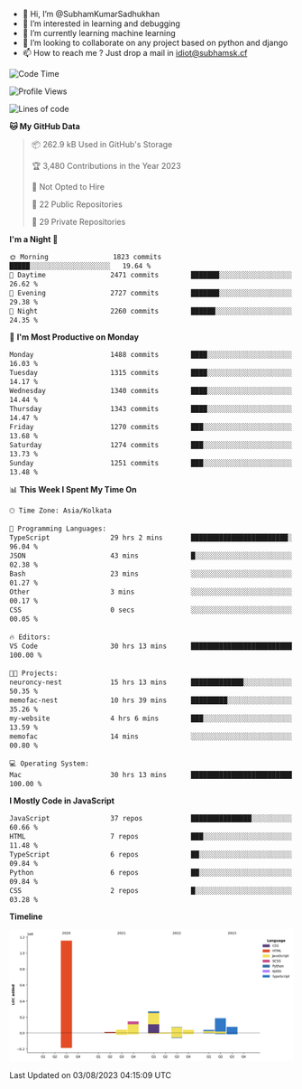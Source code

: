 - 👋 Hi, I’m @SubhamKumarSadhukhan
- 👀 I’m interested in learning and debugging
- 🌱 I’m currently learning machine learning
- 💞️ I’m looking to collaborate on any project based on python and django
- 📫 How to reach me ?
      Just drop a mail in idiot@subhamsk.cf

<!---
SubhamKumarSadhukhan/SubhamKumarSadhukhan is a ✨ special ✨ repository because its `README.md` (this file) appears on your GitHub profile.
You can click the Preview link to take a look at your changes.
--->


<!--START_SECTION:waka-->
![Code Time](http://img.shields.io/badge/Code%20Time-1%2C403%20hrs%206%20mins-blue)

![Profile Views](http://img.shields.io/badge/Profile%20Views-1-blue)

![Lines of code](https://img.shields.io/badge/From%20Hello%20World%20I%27ve%20Written-2.0%20million%20lines%20of%20code-blue)

**🐱 My GitHub Data** 

> 📦 262.9 kB Used in GitHub's Storage 
 > 
> 🏆 3,480 Contributions in the Year 2023
 > 
> 🚫 Not Opted to Hire
 > 
> 📜 22 Public Repositories 
 > 
> 🔑 29 Private Repositories 
 > 
**I'm a Night 🦉** 

```text
🌞 Morning                1823 commits        █████░░░░░░░░░░░░░░░░░░░░   19.64 % 
🌆 Daytime                2471 commits        ███████░░░░░░░░░░░░░░░░░░   26.62 % 
🌃 Evening                2727 commits        ███████░░░░░░░░░░░░░░░░░░   29.38 % 
🌙 Night                  2260 commits        ██████░░░░░░░░░░░░░░░░░░░   24.35 % 
```
📅 **I'm Most Productive on Monday** 

```text
Monday                   1488 commits        ████░░░░░░░░░░░░░░░░░░░░░   16.03 % 
Tuesday                  1315 commits        ████░░░░░░░░░░░░░░░░░░░░░   14.17 % 
Wednesday                1340 commits        ████░░░░░░░░░░░░░░░░░░░░░   14.44 % 
Thursday                 1343 commits        ████░░░░░░░░░░░░░░░░░░░░░   14.47 % 
Friday                   1270 commits        ███░░░░░░░░░░░░░░░░░░░░░░   13.68 % 
Saturday                 1274 commits        ███░░░░░░░░░░░░░░░░░░░░░░   13.73 % 
Sunday                   1251 commits        ███░░░░░░░░░░░░░░░░░░░░░░   13.48 % 
```


📊 **This Week I Spent My Time On** 

```text
🕑︎ Time Zone: Asia/Kolkata

💬 Programming Languages: 
TypeScript               29 hrs 2 mins       ████████████████████████░   96.04 % 
JSON                     43 mins             █░░░░░░░░░░░░░░░░░░░░░░░░   02.38 % 
Bash                     23 mins             ░░░░░░░░░░░░░░░░░░░░░░░░░   01.27 % 
Other                    3 mins              ░░░░░░░░░░░░░░░░░░░░░░░░░   00.17 % 
CSS                      0 secs              ░░░░░░░░░░░░░░░░░░░░░░░░░   00.05 % 

🔥 Editors: 
VS Code                  30 hrs 13 mins      █████████████████████████   100.00 % 

🐱‍💻 Projects: 
neuroncy-nest            15 hrs 13 mins      █████████████░░░░░░░░░░░░   50.35 % 
memofac-nest             10 hrs 39 mins      █████████░░░░░░░░░░░░░░░░   35.26 % 
my-website               4 hrs 6 mins        ███░░░░░░░░░░░░░░░░░░░░░░   13.59 % 
memofac                  14 mins             ░░░░░░░░░░░░░░░░░░░░░░░░░   00.80 % 

💻 Operating System: 
Mac                      30 hrs 13 mins      █████████████████████████   100.00 % 
```

**I Mostly Code in JavaScript** 

```text
JavaScript               37 repos            ███████████████░░░░░░░░░░   60.66 % 
HTML                     7 repos             ███░░░░░░░░░░░░░░░░░░░░░░   11.48 % 
TypeScript               6 repos             ██░░░░░░░░░░░░░░░░░░░░░░░   09.84 % 
Python                   6 repos             ██░░░░░░░░░░░░░░░░░░░░░░░   09.84 % 
CSS                      2 repos             █░░░░░░░░░░░░░░░░░░░░░░░░   03.28 % 
```



**Timeline**

![Lines of Code chart](https://raw.githubusercontent.com/SubhamKumarSadhukhan/SubhamKumarSadhukhan/main/assets/bar_graph.png)


 Last Updated on 03/08/2023 04:15:09 UTC
<!--END_SECTION:waka-->
